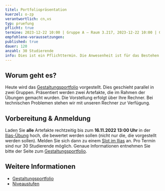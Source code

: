```yaml
---
titel: Portfoliopräsentation
kuerzel: o-zp
verantwortlich: cn,vs
typ: pruefung
pflicht: true
termine: 2023-12-22 10:00 | Gruppe A – Raum 3.217, 2023-12-22 10:00 | Gruppe B – Raum 3.218
empfohlene-voraussetzungen:
published: true
dauer: 120
anzahl: 30 Studierende
info: Dies ist ein Pflichttermin. Die Anwesenheit ist für das Bestehen des Moduls erforderlich.
---
```


## Worum geht es?

Heute wird das [Gestaltungsportfolio](../../gestaltungsportfolio/) vorgestellt. Dies geschieht parallel in zwei Gruppen. Präsentiert werden zwei Artefakte, die im Rahmen der Übungen gemacht wurden. Die Vorstellung erfolgt über Ihre Rechner. Bei technischen Problemen stehen wir mit unseren Rechner zur Verfügung.

## Vorbereitung & Anmeldung

Laden Sie **alle** Artefakte rechtzeitig bis zum **16.11.2022 13:00 Uhr** in der [Ilias-Übung](https://ilias.th-koeln.de/goto.php?target=exc_1166244&client_id=ILIAS_FH_Koeln) hoch, die bewertet werden sollen (nicht nur die, die vorgestellt werden sollen). Melden Sie sich dann zu einem [Slot im Ilias](https://ilias.th-koeln.de/goto.php?target=fold_1697422&client_id=ILIAS_FH_Koeln) an. Pro Termin sind nur 30 Studierende möglich. Genaue Informationen entnehmen Sie bitte der Seite zum [Gestaltungsportfolio](../../gestaltungsportfolio/).

## Weitere Informationen

-   [Gestaltungsportfolio](../../gestaltungsportfolio/)
-   [Niveaustufen](../../niveaustufen/)
